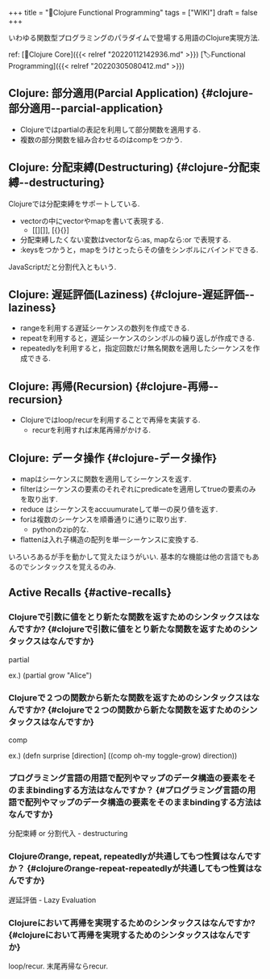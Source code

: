 +++
title = "📝Clojure Functional Programming"
tags = ["WIKI"]
draft = false
+++

いわゆる関数型プログラミングのパラダイムで登場する用語のClojure実現方法.

ref: [📂Clojure Core]({{< relref "20220112142936.md" >}}) [🏷Functional Programming]({{< relref "20220305080412.md" >}})


## Clojure: 部分適用(Parcial Application) {#clojure-部分適用--parcial-application}

-   Clojureではpartialの表記を利用して部分関数を適用する.
-   複数の部分関数を組み合わせるのはcompをつかう.


## Clojure: 分配束縛(Destructuring) {#clojure-分配束縛--destructuring}

Clojureでは分配束縛をサポートしている.

-   vectorの中にvectorやmapを書いて表現する.
    -   [[][]], [{}{}]
-   分配束縛したくない変数はvectorなら:as,  mapなら:or で表現する.
-   :keysをつかうと，mapをうけとったらその値をシンボルにバインドできる.

JavaScriptだと分割代入ともいう.


## Clojure: 遅延評価(Laziness) {#clojure-遅延評価--laziness}

-   rangeを利用する遅延シーケンスの数列を作成できる.
-   repeatを利用すると，遅延シーケンスのシンボルの繰り返しが作成できる.
-   repeatedlyを利用すると，指定回数だけ無名関数を適用したシーケンスを作成できる.


## Clojure: 再帰(Recursion) {#clojure-再帰--recursion}

-   Clojureではloop/recurを利用することで再帰を実装する.
    -   recurを利用すれば末尾再帰がかける.


## Clojure: データ操作 {#clojure-データ操作}

-   mapはシーケンスに関数を適用してシーケンスを返す.
-   filterはシーケンスの要素のそれぞれにpredicateを適用してtrueの要素のみを取り出す.
-   reduce はシーケンスをaccuumurateして単一の戻り値を返す.
-   forは複数のシーケンスを順番通りに通りに取り出す.
    -   pythonのzip的な.
-   flattenは入れ子構造の配列を単一シーケンスに変換する.

いろいろあるが手を動かして覚えたほうがいい. 基本的な機能は他の言語でもあるのでシンタックスを覚えるのみ.


## Active Recalls {#active-recalls}


### Clojureで引数に値をとり新たな関数を返すためのシンタックスはなんですか? {#clojureで引数に値をとり新たな関数を返すためのシンタックスはなんですか}

partial

ex.) (partial grow "Alice")


### Clojureで２つの関数から新たな関数を返すためのシンタックスはなんですか? {#clojureで２つの関数から新たな関数を返すためのシンタックスはなんですか}

comp

ex.) (defn surprise [direction]
       ((comp oh-my toggle-grow) direction))


### プログラミング言語の用語で配列やマップのデータ構造の要素をそのままbindingする方法はなんですか？ {#プログラミング言語の用語で配列やマップのデータ構造の要素をそのままbindingする方法はなんですか}

分配束縛 or 分割代入 - destructuring


### Clojureのrange, repeat, repeatedlyが共通してもつ性質はなんですか？ {#clojureのrange-repeat-repeatedlyが共通してもつ性質はなんですか}

遅延評価 - Lazy Evaluation


### Clojureにおいて再帰を実現するためのシンタックスはなんですか? {#clojureにおいて再帰を実現するためのシンタックスはなんですか}

loop/recur. 末尾再帰ならrecur.

